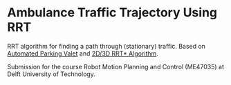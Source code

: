 # Ambulance Traffic Trajectory Using RRT

RRT algorithm for finding a path through (stationary) traffic. Based on [Automated Parking Valet](https://www.mathworks.com/help/driving/examples/automated-parking-valet.html) and [2D/3D RRT* Algorithm](https://www.mathworks.com/matlabcentral/fileexchange/60993-2d-3d-rrt-algorithm).

Submission for the course Robot Motion Planning and Control (ME47035) at Delft University of Technology.
